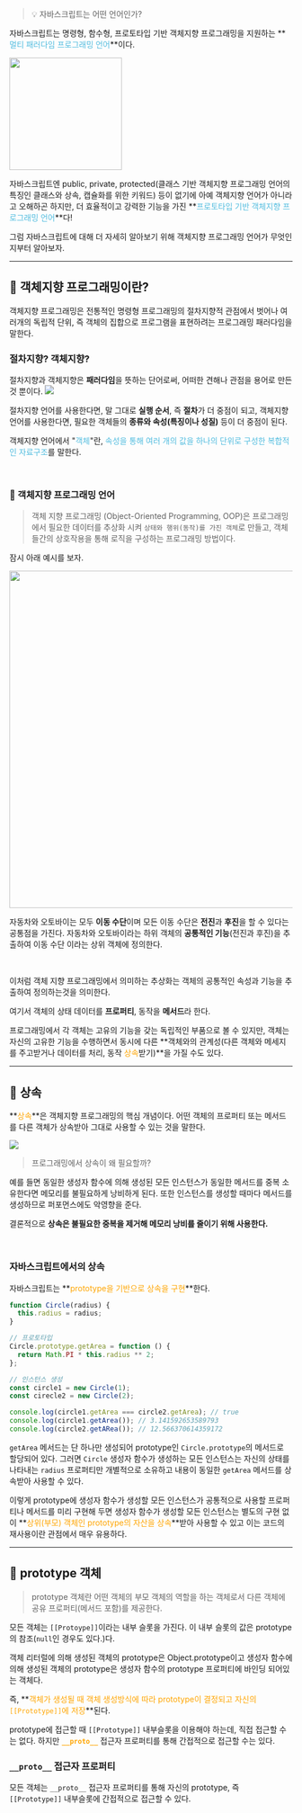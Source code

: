 
> 💡 자바스크립트는 어떤 언어인가?

자바스크립트는 명령형, 함수형, 프로토타입 기반 객체지향 프로그래밍을 지원하는 **<span style='color: #50bcdf'>멀티 패러다임 프로그래밍 언어</span>**이다.


<img src="https://mblogthumb-phinf.pstatic.net/MjAyMzA4MTlfMjcz/MDAxNjkyNDI0ODk4NTIy.nrTucGhkszQJZHV0VzceR-cYJsdi_FW2TLnbMkRLB2Ug.wRNED7RrxWDG2h4uOaYiUm6C19gEziZua2vXxPtp50gg.PNG.gi_balja/bbb.png?type=w800" width="200"/>

자바스크립트엔 public, private, protected(클래스 기반 객체지향 프로그래밍 언어의 특징인 클래스와 상속, 캡슐화를 위한 키워드) 등이 없기에 아예 객체지향 언어가 아니라고 오해하곤 하지만, 더 효율적이고 강력한 기능을 가진 **<span style='color: #50bcdf'>프로토타입 기반 객체지향 프로그래밍 언어</span>**다!
<br>

그럼 자바스크립트에 대해 더 자세히 알아보기 위해 객체지향 프로그래밍 언어가 무엇인지부터 알아보자. 

---

## 📌 객체지향 프로그래밍이란?

객체지향 프로그래밍은 전통적인 명령형 프로그래밍의 절차지향적 관점에서 벗어나 여러개의 독립적 단위, 즉 객체의 집합으로 프로그램을 표현하려는 프로그래밍 패러다임을 말한다.

### 절차지향? 객체지향?
  
절차지향과 객체지향은 **패러다임**을 뜻하는 단어로써, 어떠한 견해나 관점을 용어로 만든 것 뿐이다.
<img src='https://velog.velcdn.com/images%2Fgparkkii%2Fpost%2F58973972-ba22-4aac-962d-f23d31f06cf9%2Funnamed%20(1).png' />

절차지향 언어를 사용한다면, 말 그대로 **실행 순서**, 즉 **절차**가 더 중점이 되고,
객체지향 언어를 사용한다면, 필요한 객체들의 **종류와 속성(특징이나 성질)** 등이 더 중점이 된다.

객체지향 언어에서 "<span style='color: #50bcdf'>객체</span>"란, <span style='color: #50bcdf'>속성을 통해 여러 개의 값을 하나의 단위로 구성한 복합적인 자료구조</span>를 말한다.
  
<br>

### 🌟 객체지향 프로그래밍 언어
 
> 객체 지향 프로그래밍 (Object-Oriented Programming, OOP)은 프로그래밍에서 필요한 데이터를 추상화 시켜 `상태와 행위(동작)를 가진 객체`로 만들고, 객체들간의 상호작용을 통해 로직을 구성하는 프로그래밍 방법이다.


잠시 아래 예시를 보자.
  
<img src='https://i0.wp.com/blog.codestates.com/wp-content/uploads/2022/11/%EA%B0%9D%EC%B2%B4-%EC%A7%80%ED%96%A5-%ED%94%84%EB%A1%9C%EA%B7%B8%EB%9E%98%EB%B0%8D-%EC%B6%94%EC%83%81%ED%99%94.png?w=893&ssl=1' width='600'>

자동차와 오토바이는 모두 **이동 수단**이며 모든 이동 수단은 **전진**과 **후진**을 할 수 있다는 공통점을 가진다. 자동차와 오토바이라는 하위 객체의 **공통적인 기능**(전진과 후진)을 추출하여 이동 수단 이라는 상위 객체에 정의한다.

<br>
  
이처럼 객체 지향 프로그래밍에서 의미하는 추상화는 객체의 공통적인 속성과 기능을 추출하여 정의하는것을 의미한다.

여기서 객체의 상태 데이터를 **프로퍼티**, 동작을 **메서드**라 한다.
  
프로그래밍에서 각 객체는 고유의 기능을 갖는 독립적인 부품으로 볼 수 있지만, 객체는 자신의 고유한 기능을 수행하면서 동시에 다른 **객체와의 관계성(다른 객체와 메세지를 주고받거나 데이터를 처리, 동작 <span style='color: orange'>상속</span>받기)**을 가질 수도 있다.
<br>

---

## 📌 상속

**<span style='color: orange'>상속</span>**은 객체지향 프로그래밍의 핵심 개념이다.
어떤 객체의 프로퍼티 또는 메서드를 다른 객체가 상속받아 그대로 사용할 수 있는 것을 말한다.
  
<img src='https://jongminfire.dev/static/375a067573d73f987cc12f19f7e7d341/bbfed/What-is-OOP.png' /> 

<br>

> 프로그래밍에서 상속이 왜 필요할까?

예를 들면 동일한 생성자 함수에 의해 생성된 모든 인스턴스가 동일한 메서드를 중복 소유한다면 메모리를 불필요하게 낭비하게 된다. 또한 인스턴스를 생성할 때마다 메서드를 생성하므로 퍼포먼스에도 악영향을 준다.
  
결론적으로 **상속은 불필요한 중복을 제거해 메모리 낭비를 줄이기 위해 사용한다.**

<br>

  
### 자바스크립트에서의 상속

자바스크립트는 **<span style='color: orange'>prototype을 기반으로 상속을 구현</span>**한다.

```js
function Circle(radius) {
  this.radius = radius;
}

// 프로토타입
Circle.prototype.getArea = function () {
  return Math.PI * this.radius ** 2;
};

// 인스턴스 생성
const circle1 = new Circle(1);
const cirecle2 = new Circle(2);

console.log(circle1.getArea === circle2.getArea); // true
console.log(circle1.getArea()); // 3.141592653589793
console.log(circle2.getARea()); // 12.566370614359172
```
`getArea` 메서드는 단 하나만 생성되어 prototype인 `Circle.prototype`의 메서드로 할당되어 있다. 
그러면 `Circle` 생성자 함수가 생성하는 모든 인스턴스는 자신의 상태를 나타내는 `radius` 프로퍼티만 개별적으로 소유하고 내용이 동일한 `getArea` 메서드를 상속받아 사용할 수 있다. 

이렇게 prototype에 생성자 함수가 생성할 모든 인스턴스가 공통적으로 사용할 프로퍼티나 메서드를 미리 구현해 두면 생성자 함수가 생성할 모든 인스턴스는 별도의 구현 없이 **<span style='color: orange'>상위(부모) 객체인 prototype의 자산을 상속</span>**받아 사용할 수 있고 이는 코드의 재사용이란 관점에서 매우 유용하다.
<br>

---

## 📌 prototype 객체
>prototype 객체란 어떤 객체의 부모 객체의 역할을 하는 객체로서 다른 객체에 공유 프로퍼티(메서드 포함)를 제공한다.

모든 객체는 `[[Protoype]]`이라는 내부 슬롯을 가진다.
이 내부 슬롯의 값은 prototype의 참조(`null`인 경우도 있다.)다.

객체 리터럴에 의해 생성된 객체의 prototype은 Object.prototype이고 생성자 함수에 의해 생성된 객체의 prototype은 생성자 함수의 prototype 프로퍼티에 바인딩 되어있는 객체다.

즉, **<span style="color: orange">객체가 생성될 때 객체 생성방식에 따라 prototype이 결정되고 자신의 `[[Prototype]]`에 저장</span>**된다.

prototype에 접근할 때 `[[Prototype]]` 내부슬롯을 이용해야 하는데, 직접 접근할 수는 없다. 하지만 **<span style="color: orange">`__proto__`</span>** 접근자 프로퍼티를 통해 간접적으로 접근할 수는 있다.
<br>

###  `__proto__` 접근자 프로퍼티

모든 객체는 `__proto__` 접근자 프로퍼티를 통해 자신의 prototype, 즉 `[[Prototype]]` 내부슬롯에 간접적으로 접근할 수 있다.



